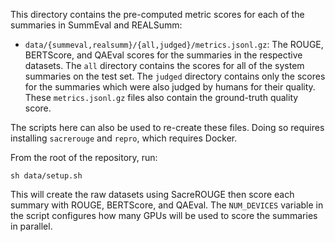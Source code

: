 This directory contains the pre-computed metric scores for each of the summaries in SummEval and REALSumm:

- `data/{summeval,realsumm}/{all,judged}/metrics.jsonl.gz`: The ROUGE, BERTScore, and QAEval scores for the summaries in the respective datasets.
The `all` directory contains the scores for all of the system summaries on the test set.
The `judged` directory contains only the scores for the summaries which were also judged by humans for their quality.
These `metrics.jsonl.gz` files also contain the ground-truth quality score.

The scripts here can also be used to re-create these files.
Doing so requires installing `sacrerouge` and `repro`, which requires Docker.

From the root of the repository, run:
```shell script
sh data/setup.sh
```
This will create the raw datasets using SacreROUGE then score each summary with ROUGE, BERTScore, and QAEval.
The `NUM_DEVICES` variable in the script configures how many GPUs will be used to score the summaries in parallel.
